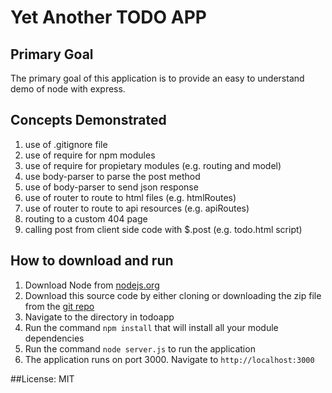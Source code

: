 # Yet Another TODO APP
## Primary Goal
The primary goal of this application is to provide an easy to understand demo of node with express.


## Concepts Demonstrated

1. use of .gitignore file
2. use of require for npm modules
3. use of require for propietary modules (e.g. routing and model)
4. use body-parser to parse the post method
5. use of body-parser to send json response
6. use of router to route to html files (e.g. htmlRoutes)
7. use of router to route to api resources (e.g. apiRoutes)
8. routing to a custom 404 page
9. calling post from client side code with $.post (e.g. todo.html script)


## How to download and run

1. Download Node from [nodejs.org](https://nodejs.org/en/)
2. Download this source code by either cloning or downloading the zip file from the [git repo](https://github.com/fernandozamoraj/node_express)
3. Navigate to the directory in todoapp
4. Run the command `npm install` that will install all your module dependencies
5. Run the command `node server.js` to run the application
6. The application runs on port 3000. Navigate to `http://localhost:3000`

##License: MIT

